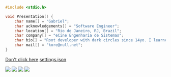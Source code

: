 ```c
#include <stdio.h>

void Presentation() {
    char name[] = "Gabriel";
    char acknowledgements[] = "Software Engineer";
    char location[] = "Rio de Janeiro, RJ, Brazil";
    char company[] = "eCine Engenharia de Sistemas";
    char bio[] = "Root developer with dark circles since 14yo. I learned by making mistakes.";
    char mail[] = "kore@null.net";
}
```

[Don't click here](http://korefs.github.io/flappy/) [settings.json](https://gist.github.com/korefs/03cad25c62331fd8d73e994440b7921c)

<div> 
  <a href = "mailto: dev@korex.xyz"><img src="https://img.shields.io/badge/-Pessoal-%23333?style=for-the-badge&logo=gmail&logoColor=white" target="_blank"></a>
  <a href = "mailto: kore.dv7@engineer.com"><img src="https://img.shields.io/badge/-Contact-%23333?style=for-the-badge&logo=gmail&logoColor=white" target="_blank"></a>
  <a href = "#"><img src="https://img.shields.io/badge/-okore-%fff?style=for-the-badge&logo=discord&logoColor=white" target="_blank"></a>
  <a href="https://www.linkedin.com/in/gabriel-anjos-603776172/" target="_blank"><img src="https://img.shields.io/badge/-LinkedIn-%230077B5?style=for-the-badge&logo=linkedin&logoColor=white" target="_blank"></a> 
 
</div>
